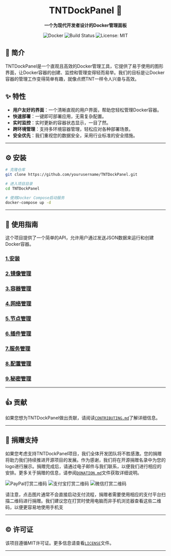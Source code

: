

<div align="center">

# TNTDockPanel 🚀

**一个为现代开发者设计的Docker管理面板**

![Docker](https://img.shields.io/badge/Docker-Container-blue.svg)
![Build Status](https://img.shields.io/badge/build-passing-brightgreen.svg)
![License: MIT](https://img.shields.io/badge/License-MIT-yellow.svg)

</div>



## 📜 简介

TNTDockPanel是一个直观且高效的Docker管理工具，它提供了易于使用的图形界面，让Docker容器的创建、监控和管理变得轻而易举。我们的目标是让Docker容器的管理工作变得简单有趣，就像点燃TNT一样令人兴奋与高效。


## ✨ 特性

- **用户友好的界面**：一个清晰直观的用户界面，帮助您轻松管理Docker容器。
- **快速部署**：一键即可部署应用，无需复杂配置。
- **实时监控**：实时更新的容器状态显示，一目了然。
- **跨环境管理**：支持多环境容器管理，轻松应对各种部署场景。
- **安全优先**：我们重视您的数据安全，采用行业标准的安全措施。

---

## ⚙️ 安装

```bash
# 克隆仓库
git clone https://github.com/yourusername/TNTDockPanel.git

# 进入项目目录
cd TNTDockPanel

# 使用Docker Compose启动服务
docker-compose up -d
```

---

## 📖 使用指南

这个项目提供了一个简单的API，允许用户通过发送JSON数据来运行和创建Docker容器。

### [1.安装](doc/install.md)
### [2.镜像管理](doc/images.md)
### [3.容器管理](doc/containers.md)
### [4.网络管理](doc/networks.md)
### [5.节点管理](doc/nodes.md)
### [6.插件管理](doc/plugins.md)
### [7.服务管理](doc/services.md)
### [8.配置管理](doc/configs.md)
### [9.秘密管理](doc/secrets.md)


---

## 👍 贡献

如果您想为TNTDockPanel做出贡献，请阅读[`CONTRIBUTING.md`](CONTRIBUTING.md)了解详细信息。


---
## 💞 捐赠支持

如果您考虑支持TNTDockPanel项目，我们全体开发团队将不胜感激。您的捐赠将助力我们持续推进开源项目的发展。作为感谢，我们将在开源捐赠名录中为您的logo进行展示。捐赠完成后，请通过电子邮件与我们联系，以便我们进行相应的安排。更多关于捐赠的信息，请参阅[`DONATION.md`](doc/DONATION.md)文件获取详细说明。

![PayPal打赏二维码](doc/paypal.jpg)
![支付宝打赏二维码](doc/alipay.png)
![微信打赏二维码](doc/wechatpay.jpg)

请注意，点击图片通常不会直接启动支付流程，捐赠者需要使用相应的支付平台扫描二维码进行捐赠。我们建议您在打赏时使用电脑而非手机浏览器查看这些二维码，以便更容易地使用手机支

---

## ©️ 许可证

该项目遵循MIT许可证。更多信息请查看[`LICENSE`](doc/LICENSE)文件。

---
